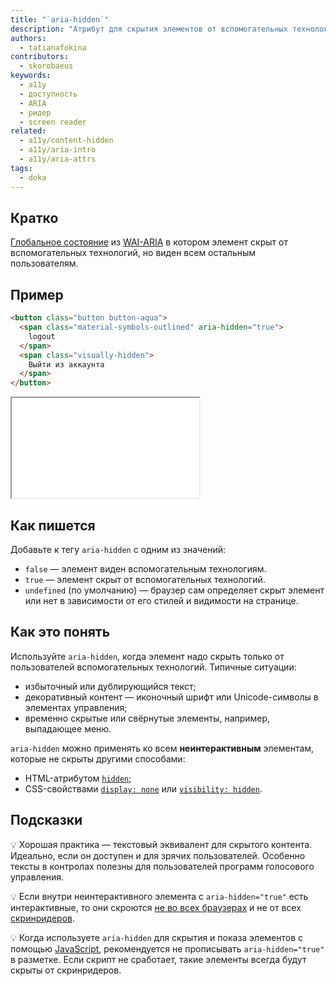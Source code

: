 ```yaml
---
title: "`aria-hidden`"
description: "Атрибут для скрытия элементов от вспомогательных технологий."
authors:
  - tatianafokina
contributors:
  - skorobaeus
keywords:
  - a11y
  - доступность
  - ARIA
  - ридер
  - screen reader
related:
  - a11y/content-hidden
  - a11y/aria-intro
  - a11y/aria-attrs
tags:
  - doka
---
```


## Кратко

[Глобальное состояние](/a11y/aria-attrs/#globalnye-atributy) из [WAI-ARIA](/a11y/aria-intro/#specifikaciya) в котором элемент скрыт от вспомогательных технологий, но виден всем остальным пользователям.

## Пример

```html
<button class="button button-aqua">
  <span class="material-symbols-outlined" aria-hidden="true">
    logout
  </span>
  <span class="visually-hidden">
    Выйти из аккаунта
  </span>
</button>
```

<iframe title="Кнопка с иконочным шрифтом и скрытым текстом" src="demos/button-with-icon-font/" height="160"></iframe>

## Как пишется

Добавьте к тегу `aria-hidden` с одним из значений:

- `false` — элемент виден вспомогательным технологиям.
- `true` — элемент скрыт от вспомогательных технологий.
- `undefined` (по умолчанию) — браузер сам определяет скрыт элемент или нет в зависимости от его стилей и видимости на странице.

## Как это понять

Используйте `aria-hidden`, когда элемент надо скрыть только от пользователей вспомогательных технологий. Типичные ситуации:

- избыточный или дублирующийся текст;
- декоративный контент — иконочный шрифт или Unicode-символы в элементах управления;
- временно скрытые или свёрнутые элементы, например, выпадающее меню.

`aria-hidden` можно применять ко всем **неинтерактивным** элементам, которые не скрыты другими способами:

- HTML-атрибутом [`hidden`](/html/hidden/);
- CSS-свойствами [`display: none`](/css/display/#kak-pishetsya) или [`visibility: hidden`](/css/visibility/#kak-pishetsya).

## Подсказки

💡 Хорошая практика — текстовый эквивалент для скрытого контента. Идеально, если он доступен и для зрячих пользователей. Особенно тексты в контролах полезны для пользователей программ голосового управления.

💡 Если внутри неинтерактивного элемента с `aria-hidden="true"` есть интерактивные, то они скроются [не во всех браузерах](https://html5accessibility.com/stuff/2021/05/31/the-hidden-world-of-aria-hidden/) и не от всех [скринридеров](/a11y/screenreaders/).

💡 Когда используете `aria-hidden` для скрытия и показа элементов с помощью [JavaScript](/js/), рекомендуется не прописывать `aria-hidden="true"` в разметке. Если скрипт не сработает, такие элементы всегда будут скрыты от скринридеров.

